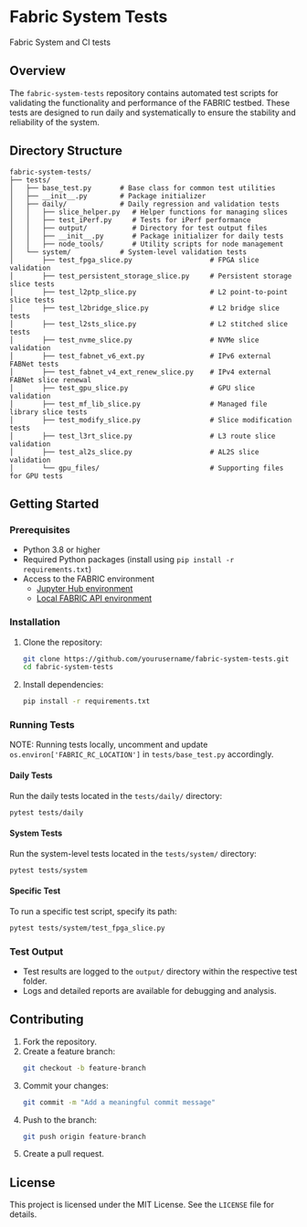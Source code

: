 # Fabric System Tests
Fabric System and CI tests

## Overview
The `fabric-system-tests` repository contains automated test scripts for validating the functionality and performance of the FABRIC testbed. These tests are designed to run daily and systematically to ensure the stability and reliability of the system.

## Directory Structure
```
fabric-system-tests/
├── tests/
│   ├── base_test.py       # Base class for common test utilities
│   ├── __init__.py        # Package initializer
│   ├── daily/             # Daily regression and validation tests
│   │   ├── slice_helper.py   # Helper functions for managing slices
│   │   ├── test_iPerf.py     # Tests for iPerf performance
│   │   ├── output/           # Directory for test output files
│   │   ├── __init__.py       # Package initializer for daily tests
│   │   ├── node_tools/       # Utility scripts for node management
│   └── system/            # System-level validation tests
│       ├── test_fpga_slice.py                   # FPGA slice validation
│       ├── test_persistent_storage_slice.py     # Persistent storage slice tests
│       ├── test_l2ptp_slice.py                  # L2 point-to-point slice tests
│       ├── test_l2bridge_slice.py               # L2 bridge slice tests
│       ├── test_l2sts_slice.py                  # L2 stitched slice tests
│       ├── test_nvme_slice.py                   # NVMe slice validation
│       ├── test_fabnet_v6_ext.py                # IPv6 external FABNet tests
│       ├── test_fabnet_v4_ext_renew_slice.py    # IPv4 external FABNet slice renewal
│       ├── test_gpu_slice.py                    # GPU slice validation
│       ├── test_mf_lib_slice.py                 # Managed file library slice tests
│       ├── test_modify_slice.py                 # Slice modification tests
│       ├── test_l3rt_slice.py                   # L3 route slice validation
│       ├── test_al2s_slice.py                   # AL2S slice validation
│       └── gpu_files/                           # Supporting files for GPU tests
```

## Getting Started

### Prerequisites
- Python 3.8 or higher
- Required Python packages (install using `pip install -r requirements.txt`)
- Access to the FABRIC environment
  - [Jupyter Hub environment](https://learn.fabric-testbed.net/article-categories/jupyter-hub/)
  - [Local FABRIC API environment](https://learn.fabric-testbed.net/knowledge-base/install-the-python-api/) 

### Installation
1. Clone the repository:
   ```bash
   git clone https://github.com/yourusername/fabric-system-tests.git
   cd fabric-system-tests
   ```
2. Install dependencies:
   ```bash
   pip install -r requirements.txt
   ```

### Running Tests

NOTE: Running tests locally, uncomment and update `os.environ['FABRIC_RC_LOCATION']` in `tests/base_test.py` accordingly.

#### Daily Tests
Run the daily tests located in the `tests/daily/` directory:
```bash
pytest tests/daily
```

#### System Tests
Run the system-level tests located in the `tests/system/` directory:
```bash
pytest tests/system
```

#### Specific Test
To run a specific test script, specify its path:
```bash
pytest tests/system/test_fpga_slice.py
```

### Test Output
- Test results are logged to the `output/` directory within the respective test folder.
- Logs and detailed reports are available for debugging and analysis.

## Contributing
1. Fork the repository.
2. Create a feature branch:
   ```bash
   git checkout -b feature-branch
   ```
3. Commit your changes:
   ```bash
   git commit -m "Add a meaningful commit message"
   ```
4. Push to the branch:
   ```bash
   git push origin feature-branch
   ```
5. Create a pull request.

## License
This project is licensed under the MIT License. See the `LICENSE` file for details.

